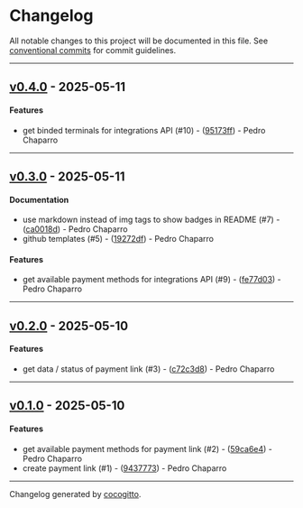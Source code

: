 # Changelog
All notable changes to this project will be documented in this file. See [conventional commits](https://www.conventionalcommits.org/) for commit guidelines.

- - -
## [v0.4.0](https://github.com/PChaparro/bold-co-sdk/compare/95173ffc2a1ab1775ae3a542d63a7d109b7778ce..v0.4.0) - 2025-05-11
#### Features
- get binded terminals for integrations API (#10) - ([95173ff](https://github.com/PChaparro/bold-co-sdk/commit/95173ffc2a1ab1775ae3a542d63a7d109b7778ce)) - Pedro Chaparro

- - -

## [v0.3.0](https://github.com/PChaparro/bold-co-sdk/compare/19272df89252eac68c5b68732411cd6931c925f7..v0.3.0) - 2025-05-11
#### Documentation
- use markdown instead of img tags to show badges in README (#7) - ([ca0018d](https://github.com/PChaparro/bold-co-sdk/commit/ca0018da287aded1570a502a815c850a64054860)) - Pedro Chaparro
- github templates (#5) - ([19272df](https://github.com/PChaparro/bold-co-sdk/commit/19272df89252eac68c5b68732411cd6931c925f7)) - Pedro Chaparro
#### Features
- get available payment methods for integrations API (#9) - ([fe77d03](https://github.com/PChaparro/bold-co-sdk/commit/fe77d0322a7af14359e7bf03261efd79ad5d12c2)) - Pedro Chaparro

- - -

## [v0.2.0](https://github.com/PChaparro/bold-co-sdk/compare/c72c3d84c00308f533f421d751e24c243e77ead6..v0.2.0) - 2025-05-10
#### Features
- get data / status of payment link (#3) - ([c72c3d8](https://github.com/PChaparro/bold-co-sdk/commit/c72c3d84c00308f533f421d751e24c243e77ead6)) - Pedro Chaparro

- - -

## [v0.1.0](https://github.com/PChaparro/bold-co-sdk/compare/15f878c9a9b558b21011ac395b7b4a27d460525b..v0.1.0) - 2025-05-10
#### Features
- get available payment methods for payment link (#2) - ([59ca6e4](https://github.com/PChaparro/bold-co-sdk/commit/59ca6e4a3493010f49b006ed019cd176e5f90888)) - Pedro Chaparro
- create payment link (#1) - ([9437773](https://github.com/PChaparro/bold-co-sdk/commit/9437773da4dd092e9ded79e17dee72deffdd217c)) - Pedro Chaparro

- - -

Changelog generated by [cocogitto](https://github.com/cocogitto/cocogitto).